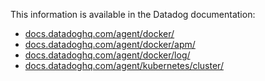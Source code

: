This information is available in the Datadog documentation:<br>
- [docs.datadoghq.com/agent/docker/][1]
- [docs.datadoghq.com/agent/docker/apm/][2]
- [docs.datadoghq.com/agent/docker/log/][3]
- [docs.datadoghq.com/agent/kubernetes/cluster/][4]


[1]: https://docs.datadoghq.com/agent/docker/
[2]: https://docs.datadoghq.com/agent/docker/apm/
[3]: https://docs.datadoghq.com/agent/docker/log/
[4]: https://docs.datadoghq.com/agent/kubernetes/cluster/
